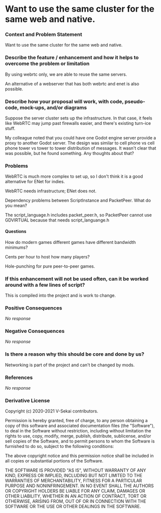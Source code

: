 # Want to use the same cluster for the same web and native.

### Context and Problem Statement

Want to use the same cluster for the same web and native.

### Describe the feature / enhancement and how it helps to overcome the problem or limitation

By using webrtc only, we are able to reuse the same servers.

An alternative of a webserver that has both webrtc and enet is also possible.

### Describe how your proposal will work, with code, pseudo-code, mock-ups, and/or diagrams

Suppose the server cluster sets up the infrastructure. In that case, it feels like WebRTC may jump past firewalls easier, and there's existing turn-ice stuff.

My colleague noted that you could have one Godot engine server provide a proxy to another Godot server. The design was similar to cell phone vs cell phone tower vs tower to tower distribution of messages. It wasn't clear that was possible, but he found something. Any thoughts about that?

### Problems

WebRTC is much more complex to set up, so I don't think it is a good alternative for ENet for indies.

WebRTC needs infrastructure; ENet does not.

Dependency problems between ScriptInstance and PacketPeer. What do you mean?

The script_language.h includes packet_peer.h, so PacketPeer cannot use GDVIRTUAL because that needs script_languange.h

#### Questions

How do modern games different games have different bandwidth minimums?

Cents per hour to host how many players?

Hole-punching for pure peer-to-peer games.

### If this enhancement will not be used often, can it be worked around with a few lines of script?

This is compiled into the project and is work to change.

### Positive Consequences

_No response_

### Negative Consequences

_No response_

### Is there a reason why this should be core and done by us?

Networking is part of the project and can't be changed by mods.

### References

_No response_

### Derivative License

Copyright (c) 2020-2021 V-Sekai contributors.

Permission is hereby granted, free of charge, to any person obtaining a copy
of this software and associated documentation files (the "Software"), to deal
in the Software without restriction, including without limitation the rights
to use, copy, modify, merge, publish, distribute, sublicense, and/or sell
copies of the Software, and to permit persons to whom the Software is
furnished to do so, subject to the following conditions:

The above copyright notice and this permission notice shall be included in all
copies or substantial portions of the Software.

THE SOFTWARE IS PROVIDED "AS IS", WITHOUT WARRANTY OF ANY KIND, EXPRESS OR
IMPLIED, INCLUDING BUT NOT LIMITED TO THE WARRANTIES OF MERCHANTABILITY,
FITNESS FOR A PARTICULAR PURPOSE AND NONINFRINGEMENT. IN NO EVENT SHALL THE
AUTHORS OR COPYRIGHT HOLDERS BE LIABLE FOR ANY CLAIM, DAMAGES OR OTHER
LIABILITY, WHETHER IN AN ACTION OF CONTRACT, TORT OR OTHERWISE, ARISING FROM,
OUT OF OR IN CONNECTION WITH THE SOFTWARE OR THE USE OR OTHER DEALINGS IN THE
SOFTWARE.
